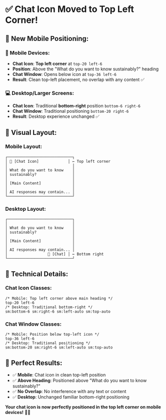 # ✅ Chat Icon Moved to Top Left Corner!

## 🎯 **New Mobile Positioning:**

### **📱 Mobile Devices:**

- **Chat Icon**: **Top left corner** at `top-20 left-6`
- **Position**: Above the "What do you want to know sustainably?" heading
- **Chat Window**: Opens below icon at `top-36 left-6`
- **Result**: Clean top-left placement, no overlap with any content ✅

### **💻 Desktop/Larger Screens:**

- **Chat Icon**: Traditional **bottom-right** position `bottom-6 right-6`
- **Chat Window**: Traditional positioning `bottom-20 right-6`
- **Result**: Desktop experience unchanged ✅

## 📐 **Visual Layout:**

### **Mobile Layout:**

```
┌─────────────────────────────┐
│ 💬 [Chat Icon]             │ ← Top left corner
│                             │
│ What do you want to know    │
│ sustainably?                │
│                             │
│ [Main Content]              │
│                             │
│ AI responses may contain... │
└─────────────────────────────┘
```

### **Desktop Layout:**

```
┌─────────────────────────────┐
│                             │
│ What do you want to know    │
│ sustainably?                │
│                             │
│ [Main Content]              │
│                             │
│ AI responses may contain... │
│                  💬 [Chat] │ ← Bottom right
└─────────────────────────────┘
```

## 🔧 **Technical Details:**

### **Chat Icon Classes:**

```tsx
/* Mobile: Top left corner above main heading */
top-20 left-6
/* Desktop: Traditional bottom-right */
sm:bottom-6 sm:right-6 sm:left-auto sm:top-auto
```

### **Chat Window Classes:**

```tsx
/* Mobile: Position below top-left icon */
top-36 left-6
/* Desktop: Traditional positioning */
sm:bottom-20 sm:right-6 sm:left-auto sm:top-auto
```

## 🎊 **Perfect Results:**

- ✅ **Mobile**: Chat icon in clean top-left position
- ✅ **Above Heading**: Positioned above "What do you want to know sustainably?"
- ✅ **No Overlap**: No interference with any text or content
- ✅ **Desktop**: Unchanged familiar bottom-right positioning

**Your chat icon is now perfectly positioned in the top left corner on mobile devices!** 📱✨
